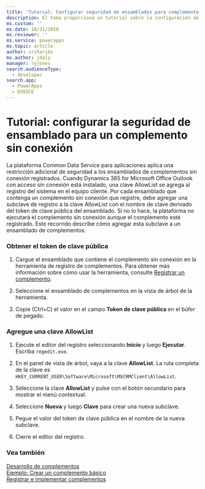 ```yaml
---
title: 'Tutorial: Configurar seguridad de ensamblados para complemento sin conexión (Common Data Service para aplicaciones) | Microsoft Docs'
description: El tema proporciona un tutorial sobre la configuración de la seguridad de ensamblado para un complemento sin conexión.
ms.custom: ''
ms.date: 10/31/2018
ms.reviewer: ''
ms.service: powerapps
ms.topic: article
author: sriharibs
ms.author: jdaly
manager: ryjones
search.audienceType:
  - developer
search.app:
  - PowerApps
  - D365CE
---
```

# <a name="walkthrough-configure-assembly-security-for-an-offline-plug-in"></a>Tutorial: configurar la seguridad de ensamblado para un complemento sin conexión

La plataforma Common Data Service para aplicaciones aplica una restricción adicional de seguridad a los ensamblados de complementos sin conexión registrados. Cuando Dynamics 365 for Microsoft Office Outlook con acceso sin conexión está instalado, una clave AllowList se agrega al registro del sistema en el equipo cliente. Por cada ensamblado que contenga un complemento sin conexión que registre, debe agregar una subclave de registro a la clave AllowList con el nombre de clave derivado del token de clave pública del ensamblado. Si no lo hace, la plataforma no ejecutará el complemento sin conexión aunque el complemento esté registrado. Este recorrido describe cómo agregar esta subclave a un ensamblado de complementos.  
  
### <a name="get-the-public-key-token"></a>Obtener el token de clave pública  
  
1.  Cargue el ensamblado que contiene el complemento sin conexión en la herramienta de registro de complementos. Para obtener más información sobre cómo usar la herramienta, consulte [Registrar un complemento](../register-plug-in.md).  
  
2.  Seleccione el ensamblado de complementos en la vista de árbol de la herramienta.  
  
3.  Copie (Ctrl+C) el valor en el campo **Token de clave pública** en el búfer de pegado.  
  
### <a name="add-an-allowlist-key"></a>Agregue una clave AllowList  
  
1.  Ejecute el editor del registro seleccionando **Inicio** y luego **Ejecutar**. Escriba `regedit.exe`.  
  
2.  En el panel de vista de árbol, vaya a la clave **AllowList**. La ruta completa de la clave es `HKEY_CURRENT_USER\Software\Microsoft\MSCRMClient\AllowList`.  
  
3.  Seleccione la clave **AllowList** y pulse con el botón secundario para mostrar el menú contextual.  
  
4.  Seleccione **Nueva** y luego **Clave** para crear una nueva subclave.  
  
5.  Pegue el valor del token de clave pública en el nombre de la nueva subclave.  
  
6.  Cierre el editor del registro.  
  
### <a name="see-also"></a>Vea también  
 [Desarrollo de complementos](/dynamics365/customer-engagement/developer/plugin-development)   
 [Ejemplo: Crear un complemento básico](../org-service/samples/basic-followup-plugin.md)   
 [Registrar e implementar complementos](/dynamics365/customer-engagement/developer/register-deploy-plugins)